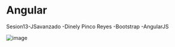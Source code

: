 # Angular
Sesion13-JSavanzado
-Dinely Pinco Reyes
-Bootstrap
-AngularJS
<script src="https://ajax.googleapis.com/ajax/libs/angularjs/1.8.2/angular.min.js"></script>
![image](https://user-images.githubusercontent.com/116766305/207199763-1313ce32-b621-472a-86a6-aa720f71e2f1.png)
